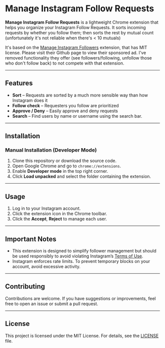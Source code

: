 # Manage Instagram Follow Requests

**Manage Instagram Follow Requests** is a lightweight Chrome extension that helps you organize your Instagram Follow Requests. It sorts incoming requests by whether you follow them; then sorts the rest by mutual count (unfortunately it's not reliable when there's < 10 mutuals)

It's based on the [Manage Instagram Followers](https://github.com/gabireze/manage-instagram-followers/tree/main) extension, that has MIT license. Please visit their Github page to view their sponsored ad. I've removed functionality they offer (see followers/following, unfollow those who don't follow back) to not compete with that extension. 

---

## Features

- **Sort** – Requests are sorted by a much more sensible way than how Instagram does it
- **Follow check** – Requesters you follow are prioritized
- **Approve / Deny** – Easily approve and deny requests
- **Search** – Find users by name or username using the search bar.

---

## Installation

<!-- ### From the Chrome Web Store

Install directly from the Chrome Web Store:  
[Manage Instagram Followers - Chrome Web Store](https://chromewebstore.google.com/detail/manage-instagram-followers/laoengmeoeboelooafhjhbfphdfoiegg) -->

### Manual Installation (Developer Mode)

1. Clone this repository or download the source code.
2. Open Google Chrome and go to `chrome://extensions`.
3. Enable **Developer mode** in the top right corner.
4. Click **Load unpacked** and select the folder containing the extension.

---

## Usage

1. Log in to your Instagram account.
2. Click the extension icon in the Chrome toolbar.
5. Click the **Accept**, **Reject** to manage each user.

---

## Important Notes

- This extension is designed to simplify follower management but should be used responsibly to avoid violating Instagram’s [Terms of Use](https://help.instagram.com/581066165581870).
- Instagram enforces rate limits. To prevent temporary blocks on your account, avoid excessive activity.

---

## Contributing

Contributions are welcome. If you have suggestions or improvements, feel free to open an issue or submit a pull request.

---

## License

This project is licensed under the MIT License. For details, see the [LICENSE](https://opensource.org/licenses/MIT) file.

